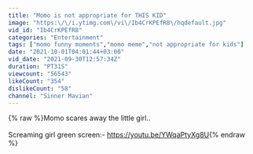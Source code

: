 ```yaml
---
title: "Momo is not appropriate for THIS KID"
image: "https:\/\/i.ytimg.com\/vi\/Ib4CrKPEfR8\/hqdefault.jpg"
vid_id: "Ib4CrKPEfR8"
categories: "Entertainment"
tags: ["momo funny moments","momo meme","not appropriate for kids"]
date: "2021-10-01T04:01:44+03:00"
vid_date: "2021-09-30T12:57:34Z"
duration: "PT31S"
viewcount: "56543"
likeCount: "354"
dislikeCount: "58"
channel: "Sinner Mavian"
---
```

{% raw %}Momo scares away the little girl.. <br /><br />Screaming girl green screen:- <a rel="nofollow" target="blank" href="https://youtu.be/YWqaPtyXg8U">https://youtu.be/YWqaPtyXg8U</a>{% endraw %}
